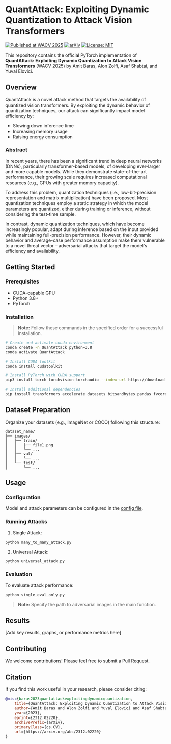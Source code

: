 # QuantAttack: Exploiting Dynamic Quantization to Attack Vision Transformers

[![Published at WACV 2025](https://img.shields.io/badge/Published-WACV%202025-blue.svg)](https://arxiv.org/pdf/2312.02220)
[![arXiv](https://img.shields.io/badge/arXiv-2312.02220-b31b1b.svg)](https://arxiv.org/abs/2312.02220)
[![License: MIT](https://img.shields.io/badge/License-MIT-yellow.svg)](https://opensource.org/licenses/MIT)

This repository contains the official PyTorch implementation of **QuantAttack: Exploiting Dynamic Quantization to Attack Vision Transformers** (WACV 2025) by Amit Baras, Alon Zolfi, Asaf Shabtai, and Yuval Elovici.

## Overview

QuantAttack is a novel attack method that targets the availability of quantized vision transformers. By exploiting the dynamic behavior of quantization techniques, our attack can significantly impact model efficiency by:
- Slowing down inference time
- Increasing memory usage
- Raising energy consumption

### Abstract

In recent years, there has been a significant trend in deep neural networks (DNNs), particularly transformer-based models, of developing ever-larger and more capable models. While they demonstrate state-of-the-art performance, their growing scale requires increased computational resources (e.g., GPUs with greater memory capacity). 

To address this problem, quantization techniques (i.e., low-bit-precision representation and matrix multiplication) have been proposed. Most quantization techniques employ a static strategy in which the model parameters are quantized, either during training or inference, without considering the test-time sample. 

In contrast, dynamic quantization techniques, which have become increasingly popular, adapt during inference based on the input provided while maintaining full-precision performance. However, their dynamic behavior and average-case performance assumption make them vulnerable to a novel threat vector – adversarial attacks that target the model's efficiency and availability.


## Getting Started

### Prerequisites

- CUDA-capable GPU
- Python 3.8+
- PyTorch

### Installation

> **Note:** Follow these commands in the specified order for a successful installation.

```bash
# Create and activate conda environment
conda create -n QuantAttack python=3.8
conda activate QuantAttack

# Install CUDA toolkit
conda install cudatoolkit

# Install PyTorch with CUDA support
pip3 install torch torchvision torchaudio --index-url https://download.pytorch.org/whl/cu118

# Install additional dependencies
pip install transformers accelerate datasets bitsandbytes pandas fvcore
```

## Dataset Preparation

Organize your datasets (e.g., ImageNet or COCO) following this structure:
```
dataset_name/
├── images/
│   ├── train/
│   │   ├── file1.png
│   │   └── ...
│   ├── val/
│   │   └── ...
│   └── test/
│       └── ...
```

## Usage

### Configuration

Model and attack parameters can be configured in the [config file](https://github.com/barasamit/8_bits_attack/blob/main/configs/attacks_config.py).

### Running Attacks

1. Single Attack:
```bash
python many_to_many_attack.py
```

2. Universal Attack:
```bash
python universal_attack.py
```

### Evaluation

To evaluate attack performance:
```bash
python single_eval_only.py
```

> **Note:** Specify the path to adversarial images in the main function.

## Results

[Add key results, graphs, or performance metrics here]

## Contributing

We welcome contributions! Please feel free to submit a Pull Request.

## Citation

If you find this work useful in your research, please consider citing:

```bibtex
@misc{baras2023quantattackexploitingdynamicquantization,
    title={QuantAttack: Exploiting Dynamic Quantization to Attack Vision Transformers}, 
    author={Amit Baras and Alon Zolfi and Yuval Elovici and Asaf Shabtai},
    year={2023},
    eprint={2312.02220},
    archivePrefix={arXiv},
    primaryClass={cs.CV},
    url={https://arxiv.org/abs/2312.02220}
}
```


